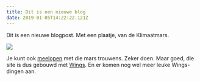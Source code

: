 ```yaml
---
title: Dit is een nieuwe blog
date: 2019-01-05T14:22:22.121Z
---
```

Dit is een nieuwe blogpost. Met een plaatje, van de Klimaatmars.

![](https://bureaubolster.s3-eu-west-1.amazonaws.com/nwexnjzw29tf5a8kuafbw2vy3e8pejnu.png)

Je kunt ook [meelopen](https://beweging.groenlinks.nl/klimaatmars) met die mars trouwens. Zeker doen. Maar goed, die site is dus gebouwd met [Wings](https://wings-platform.com). En er komen nog wel meer leuke Wings-dingen aan. 